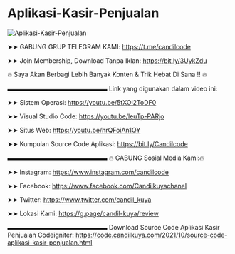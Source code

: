 # Aplikasi-Kasir-Penjualan
![Aplikasi-Kasir-Penjualan](https://blogger.googleusercontent.com/img/a/AVvXsEjG67cPXHeNeQ_KuCiPkXMlCecsyVAkRPiE62u63CxXFf-qWGWo8dc1kq0lGCckTg8wzYYEyZn6X5t5a5jmCEOtlkqTOFRw2KLrS8-wGzdMSgOilcVa6CYuo7SW16hOJiY93H6w0MTIwPPtew3PtdlfFyK32FEIq2F3_mixrT2BJhmpg_lVTOxu-_s=s16000)

➤➤ GABUNG GRUP TELEGRAM KAMI: https://t.me/candilcode

➤➤ Join Membership, Download Tanpa Iklan: https://bit.ly/3UykZdu

🔥 Saya Akan Berbagi Lebih Banyak Konten & Trik Hebat Di Sana !! 🔥

▬▬▬▬▬▬▬▬▬▬▬▬▬▬▬▬
Link yang digunakan dalam video ini:

➤➤ Sistem Operasi: https://youtu.be/5tXOl2ToDF0

➤➤ Visual Studio Code: https://youtu.be/leuTp-PARjo

➤➤ Situs Web: https://youtu.be/hrQFoiAn1QY

➤➤ Kumpulan Source Code Aplikasi: https://bit.ly/Candilcode

▬▬▬▬▬▬▬▬▬▬▬▬▬▬▬▬
🔥 GABUNG Sosial Media Kami:🔥

➤➤ Instagram: https://www.instagram.com/candilcode

➤➤ Facebook: https://www.facebook.com/Candilkuyachanel

➤➤ Twitter: https://www.twitter.com/candil_kuya

➤➤ Lokasi Kami: https://g.page/candil-kuya/review

▬▬▬▬▬▬▬▬▬▬▬▬▬▬▬▬
Download Source Code Aplikasi Kasir Penjualan Codeigniter: https://code.candilkuya.com/2021/10/source-code-aplikasi-kasir-penjualan.html

